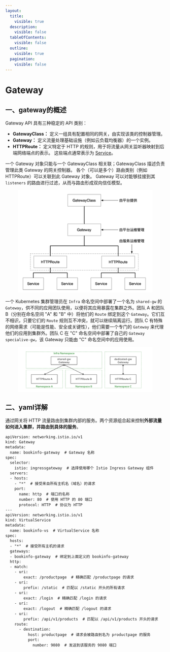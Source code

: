 ```yaml
---
layout:
  title:
    visible: true
  description:
    visible: false
  tableOfContents:
    visible: false
  outline:
    visible: true
  pagination:
    visible: false
---
```


# Gateway

## 一、gateway的概述

Gateway API 具有三种稳定的 API 类别：

* **GatewayClass：** 定义一组具有配置相同的网关，由实现该类的控制器管理。
* **Gateway：** 定义流量处理基础设施（例如云负载均衡器）的一个实例。
* **HTTPRoute：** 定义特定于 HTTP 的规则，用于将流量从网关监听器映射到后端网络端点的表示。 这些端点通常表示为 [Service](https://kubernetes.io/zh-cn/docs/concepts/services-networking/service/)。

&#x20;一个 Gateway 对象只能与一个 GatewayClass 相关联；GatewayClass 描述负责管理此类 Gateway 的网关控制器。 各个（可以是多个）路由类别（例如 HTTPRoute）可以关联到此 Gateway 对象。 Gateway 可以对能够挂接到其 `listeners` 的路由进行过滤，从而与路由形成双向信任模型。

<figure><img src="../../../.gitbook/assets/image (8).png" alt=""><figcaption></figcaption></figure>

一个 Kubernetes 集群管理员在 `Infra` 命名空间中部署了一个名为 `shared-gw` 的 `Gateway`，供不同的应用团队使用，以便将其应用暴露在集群之外。团队 A 和团队 B（分别在命名空间 "A" 和 "B" 中）将他们的 `Route` 绑定到这个 `Gateway`。它们互不相识，只要它们的 `Route` 规则互不冲突，就可以继续隔离运行。团队 C 有特殊的网络需求（可能是性能、安全或关键性），他们需要一个专门的 `Gateway` 来代理他们的应用到集群外。团队 C 在 "C" 命名空间中部署了自己的 `Gateway` `specialive-gw`，该 Gateway 只能由 "C" 命名空间中的应用使用。

<figure><img src="../../../.gitbook/assets/image (9).png" alt=""><figcaption></figcaption></figure>

## 二、yaml详解

通过网关将 HTTP 流量路由到集群内部的服务。两个资源组合起来控制**外部流量如何进入集群，并路由到具体的服务**。

```
apiVersion: networking.istio.io/v1
kind: Gateway
metadata:
  name: bookinfo-gateway  # Gateway 名称
spec:
  selector:
    istio: ingressgateway  # 选择使用哪个 Istio Ingress Gateway 组件
  servers:
  - hosts: 
    - "*"  # 接受来自所有主机名（域名）的请求
    port:
      name: http  # 端口的名称
      number: 80  # 使用 HTTP 的 80 端口
      protocol: HTTP  # 协议为 HTTP
---
apiVersion: networking.istio.io/v1
kind: VirtualService
metadata:
  name: bookinfo-vs  # VirtualService 名称
spec:
  hosts:
  - "*"  # 接受所有主机的请求
  gateways:
  - bookinfo-gateway  # 绑定到上面定义的 bookinfo-gateway
  http:
  - match:
    - uri: 
        exact: /productpage  # 精确匹配 /productpage 的请求
    - uri: 
        prefix: /static  # 匹配以 /static 开头的所有请求
    - uri:
        exact: /login  # 精确匹配 /login 的请求
    - uri: 
        exact: /logout  # 精确匹配 /logout 的请求
    - uri:
        prefix: /api/v1/products  # 匹配以 /api/v1/products 开头的请求
    route:
      - destination:
          host: productpage  # 请求会被路由到名为 productpage 的服务
          port:
            number: 9080  # 发送到该服务的 9080 端口

```
